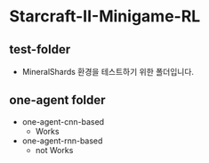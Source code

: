 # Starcraft-II-Minigame-RL

## test-folder
* MineralShards 환경을 테스트하기 위한 폴더입니다.
## one-agent folder
* one-agent-cnn-based
  * Works
* one-agent-rnn-based
  * not Works
